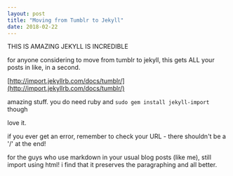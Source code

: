 ```yaml
---
layout: post
title: "Moving from Tumblr to Jekyll"
date: 2018-02-22
---
```


THIS IS AMAZING JEKYLL IS INCREDIBLE

for anyone considering to move from tumblr to jekyll, this gets ALL your posts in like, in a second. 

[http://import.jekyllrb.com/docs/tumblr/](http://import.jekyllrb.com/docs/tumblr/)

amazing stuff. you do need ruby and `sudo gem install jekyll-import` though

love it.

if you ever get an error, remember to check your URL - there shouldn't be a '/' at the end!

for the guys who use markdown in your usual blog posts (like me), still import using html! i find that it preserves the paragraphing and all better.